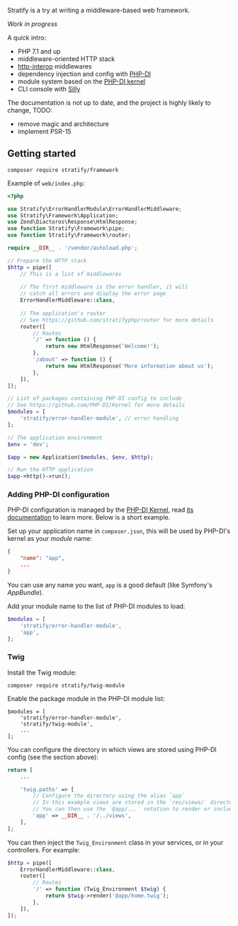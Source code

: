 Stratify is a try at writing a middleware-based web framework.

*Work in progress*

A quick intro:

- PHP 7.1 and up
- middleware-oriented HTTP stack
- [http-interop](https://github.com/http-interop/http-middleware) middlewares
- dependency injection and config with [PHP-DI](http://php-di.org/)
- module system based on the [PHP-DI kernel](https://github.com/PHP-DI/Kernel)
- CLI console with [Silly](https://github.com/mnapoli/silly)

The documentation is not up to date, and the project is highly likely to change, TODO:

- remove magic and architecture
- implement PSR-15

## Getting started

```
composer require stratify/framework
```

Example of `web/index.php`:

```php
<?php

use Stratify\ErrorHandlerModule\ErrorHandlerMiddleware;
use Stratify\Framework\Application;
use Zend\Diactoros\Response\HtmlResponse;
use function Stratify\Framework\pipe;
use function Stratify\Framework\router;

require __DIR__ . '/vendor/autoload.php';

// Prepare the HTTP stack
$http = pipe([
    // This is a list of middlewares
    
    // The first middleware is the error handler, it will
    // catch all errors and display the error page
    ErrorHandlerMiddleware::class,
    
    // The application's router
    // See https://github.com/stratifyphp/router for more details
    router([
        // Routes
        '/' => function () {
            return new HtmlResponse('Welcome!');
        },
        '/about' => function () {
            return new HtmlResponse('More information about us');
        },
    ]),
]);

// List of packages containing PHP-DI config to include
// See https://github.com/PHP-DI/Kernel for more details
$modules = [
    'stratify/error-handler-module', // error handling
];

// The application environment
$env = 'dev';

$app = new Application($modules, $env, $http);

// Run the HTTP application
$app->http()->run();
```

### Adding PHP-DI configuration

PHP-DI configuration is managed by the [PHP-DI Kernel](https://github.com/PHP-DI/Kernel), read [its documentation](https://github.com/PHP-DI/Kernel) to learn more. Below is a short example.

Set up your application name in `composer.json`, this will be used by PHP-DI's kernel as your *module* name:

```json
{
    "name": "app",
    ...
}
```

You can use any name you want, `app` is a good default (like Symfony's *AppBundle*).

Add your module name to the list of PHP-DI modules to load:

```php
$modules = [
    'stratify/error-handler-module',
    'app',
];
```

### Twig

Install the Twig module:

```
composer require stratify/twig-module
```

Enable the package module in the PHP-DI module list:

```
$modules = [
    'stratify/error-handler-module',
    'stratify/twig-module',
    ...
];
```

You can configure the directory in which views are stored using PHP-DI config (see the section above):

```php
return [
    ...

    'twig.paths' => [
        // Configure the directory using the alias `app`
        // In this example views are stored in the `res/views/` directory
        // You can then use the `@app/...` notation to render or include Twig templates
        'app' => __DIR__ . '/../views',
    ],
];
```

You can then inject the `Twig_Environment` class in your services, or in your controllers. For example:

```php
$http = pipe([
    ErrorHandlerMiddleware::class,
    router([
        // Routes
        '/' => function (Twig_Environment $twig) {
            return $twig->render('@app/home.twig');
        },
    ]),
]);
```
